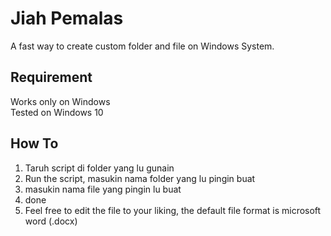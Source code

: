 # Jiah Pemalas

A fast way to create custom folder and file on Windows System.

## Requirement
Works only on Windows  
Tested on Windows 10 

## How To
1. Taruh script di folder yang lu gunain
2. Run the script, masukin nama folder yang lu pingin buat
3. masukin nama file yang pingin lu buat
4. done
5. Feel free to edit the file to your liking, the default file format is microsoft word (.docx)
